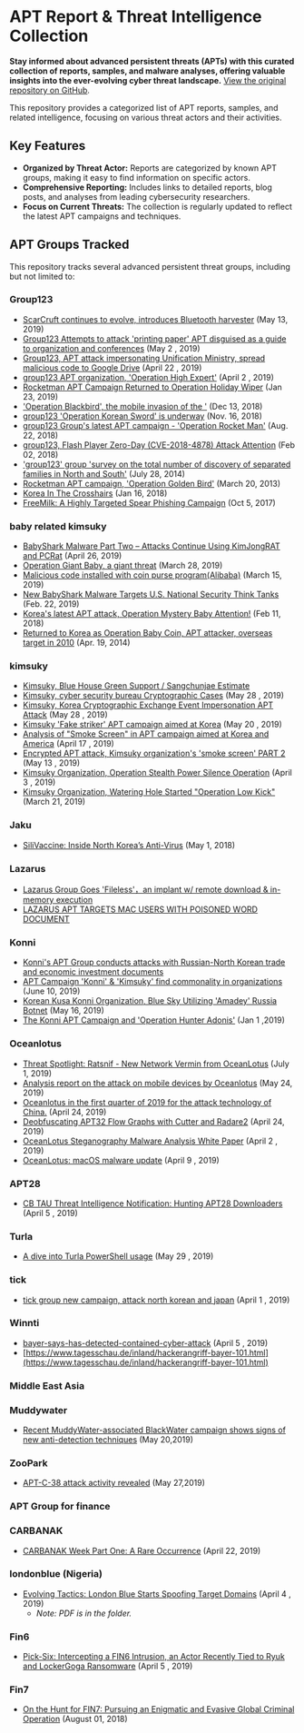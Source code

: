 # APT Report & Threat Intelligence Collection

**Stay informed about advanced persistent threats (APTs) with this curated collection of reports, samples, and malware analyses, offering valuable insights into the ever-evolving cyber threat landscape.**  [View the original repository on GitHub](https://github.com/blackorbird/APT_REPORT).

This repository provides a categorized list of APT reports, samples, and related intelligence, focusing on various threat actors and their activities.

## Key Features

*   **Organized by Threat Actor:** Reports are categorized by known APT groups, making it easy to find information on specific actors.
*   **Comprehensive Reporting:** Includes links to detailed reports, blog posts, and analyses from leading cybersecurity researchers.
*   **Focus on Current Threats:**  The collection is regularly updated to reflect the latest APT campaigns and techniques.

## APT Groups Tracked

This repository tracks several advanced persistent threat groups, including but not limited to:

### **Group123**

*   [ScarCruft continues to evolve, introduces Bluetooth harvester](https://securelist.com/scarcruft-continues-to-evolve-introduces-bluetooth-harvester/90729/) (May 13, 2019)
*   [Group123 Attempts to attack 'printing paper' APT disguised as a guide to organization and conferences](https://blog.alyac.co.kr/2287) (May 2 , 2019)
*   [Group123, APT attack impersonating Unification Ministry, spread malicious code to Google Drive](https://blog.alyac.co.kr/2268) (April 22 , 2019)
*   [group123 APT organization, 'Operation High Expert'](https://blog.alyac.co.kr/2226) (April 2 , 2019)
*   [Rocketman APT Campaign Returned to Operation Holiday Wiper](https://blog.alyac.co.kr/2089) (Jan 23, 2019)
*   ['Operation Blackbird', the mobile invasion of the '](https://blog.alyac.co.kr/2035) (Dec 13, 2018)
*   [group123 'Operation Korean Sword' is underway](https://blog.alyac.co.kr/1985) (Nov. 16, 2018)
*   [group123 Group's latest APT campaign - 'Operation Rocket Man'](https://blog.alyac.co.kr/1853) (Aug. 22, 2018)
*   [group123, Flash Player Zero-Day (CVE-2018-4878) Attack Attention](https://blog.alyac.co.kr/1521) (Feb 02, 2018)
*   ['group123' group 'survey on the total number of discovery of separated families in North and South'](https://blog.alyac.co.kr/1767) (July 28, 2014)
*   [Rocketman APT campaign, 'Operation Golden Bird'](https://blog.alyac.co.kr/2205) (March 20, 2013)
*   [Korea In The Crosshairs](https://blog.talosintelligence.com/2018/01/korea-in-crosshairs.html) (Jan 16, 2018)
*   [FreeMilk: A Highly Targeted Spear Phishing Campaign](https://unit42.paloaltonetworks.com/unit42-freemilk-highly-targeted-spear-phishing-campaign/) (Oct 5, 2017)

### baby related kimsuky

*   [BabyShark Malware Part Two – Attacks Continue Using KimJongRAT and PCRat](https://unit42.paloaltonetworks.com/babyshark-malware-part-two-attacks-continue-using-kimjongrat-and-pcrat/) (April 26, 2019)
*   [Operation Giant Baby, a giant threat](https://blog.alyac.co.kr/2223) (March 28, 2019)
*   [Malicious code installed with coin purse program(Alibaba)](https://asec.ahnlab.com/1209) (March 15, 2019)
*   [New BabyShark Malware Targets U.S. National Security Think Tanks](https://unit42.paloaltonetworks.com/new-babyshark-malware-targets-u-s-national-security-think-tanks/) (Feb. 22, 2019)
*   [Korea's latest APT attack, Operation Mystery Baby Attention!](https://blog.alyac.co.kr/1963) (Feb 11, 2018)
*   [Returned to Korea as Operation Baby Coin, APT attacker, overseas target in 2010](https://blog.alyac.co.kr/1640) (Apr. 19, 2014)

### kimsuky

*   [Kimsuky, Blue House Green Support / Sangchunjae Estimate](https://blog.alyac.co.kr/2645)
*   [Kimsuky, cyber security bureau Cryptographic Cases](https://blog.alyac.co.kr/2338) (May 28 , 2019)
*   [Kimsuky, Korea Cryptographic Exchange Event Impersonation APT Attack](https://blog.alyac.co.kr/2336) (May 28 , 2019)
*   [Kimsuky  'Fake striker' APT campaign aimed at Korea](https://blog.alyac.co.kr/2315) (May 20 , 2019)
*   [Analysis of "Smoke Screen" in APT campaign aimed at Korea and America](https://blog.alyac.co.kr/2243) (April 17 , 2019)
*   [Encrypted APT attack, Kimsuky organization's 'smoke screen' PART 2](https://blog.alyac.co.kr/2299) (May 13 , 2019)
*   [Kimsuky Organization, Operation Stealth Power Silence Operation](https://blog.alyac.co.kr/2234) (April 3 , 2019)
*   [Kimsuky Organization, Watering Hole Started "Operation Low Kick"](https://blog.alyac.co.kr/2209) (March 21, 2019)

### Jaku

*   [SiliVaccine: Inside North Korea’s Anti-Virus](https://research.checkpoint.com/silivaccine-a-look-inside-north-koreas-anti-virus/) (May 1, 2018)

### Lazarus

*   [Lazarus Group Goes 'Fileless'，an implant w/ remote download & in-memory execution](https://objective-see.com/blog/blog_0x51.html)
*   [LAZARUS APT TARGETS MAC USERS WITH POISONED WORD DOCUMENT](https://www.sentinelone.com/blog/lazarus-apt-targets-mac-users-poisoned-word-document/)

### Konni

*   [Konni's APT Group conducts attacks with Russian-North Korean trade and economic investment documents](https://blog.alyac.co.kr/2535)
*   [APT Campaign 'Konni' & 'Kimsuky' find commonality in organizations](https://blog.alyac.co.kr/2347) (June 10, 2019)
*   [Korean Kusa Konni Organization, Blue Sky Utilizing 'Amadey' Russia Botnet](https://blog.alyac.co.kr/2308) (May 16, 2019)
*   [The Konni APT Campaign and 'Operation Hunter Adonis'](https://blog.alyac.co.kr/2061) (Jan 1 ,2019)

### Oceanlotus

*   [Threat Spotlight: Ratsnif - New Network Vermin from OceanLotus](https://threatvector.cylance.com/en_us/home/threat-spotlight-ratsnif-new-network-vermin-from-oceanlotus.html) (July 1, 2019)
*   [Analysis report on the attack on mobile devices by Oceanlotus](https://mp.weixin.qq.com/s/L-tCvLPOOMhP0ndgdqhkNQ) (May 24, 2019)
*   [Oceanlotus in the first quarter of 2019 for the attack technology of China.](https://mp.weixin.qq.com/s/xPsEXp2J5IE7wNSMEVC24A) (April 24, 2019)
*   [Deobfuscating APT32 Flow Graphs with Cutter and Radare2](https://research.checkpoint.com/deobfuscating-apt32-flow-graphs-with-cutter-and-radare2/) (April 24, 2019)
*   [OceanLotus Steganography Malware Analysis White Paper](https://threatvector.cylance.com/en_us/home/report-oceanlotus-apt-group-leveraging-steganography.html) (April 2 , 2019)
*   [OceanLotus: macOS malware update](https://www.welivesecurity.com/2019/04/09/oceanlotus-macos-malware-update/) (April 9 , 2019)

### APT28

*   [CB TAU Threat Intelligence Notification: Hunting APT28 Downloaders](https://www.carbonblack.com/2019/04/05/cb-threat-intelligence-notification-hunting-apt28-downloaders/) (April 5 , 2019)

### Turla

*   [A dive into Turla PowerShell usage](https://www.welivesecurity.com/2019/05/29/turla-powershell-usage/) (May 29 , 2019)

### tick

*   [tick group new campaign, attack north korean and japan](https://www.ahnlab.com/kr/site/securityinfo/secunews/secuNewsView.do?curPage=1&menu_dist=2&seq=28186) (April 1 , 2019)

### Winnti

*   [bayer-says-has-detected-contained-cyber-attack](https://www.reuters.com/article/us-bayer-cyber/bayer-says-has-detected-contained-cyber-attack-idUSKCN1RG0NN) (April 5 , 2019)
*   [https://www.tagesschau.de/inland/hackerangriff-bayer-101.html](https://www.tagesschau.de/inland/hackerangriff-bayer-101.html)

### Middle East Asia

### Muddywater

*   [Recent MuddyWater-associated BlackWater campaign shows signs of new anti-detection techniques](https://blog.talosintelligence.com/2019/05/recent-muddywater-associated-blackwater.html) (May 20,2019)

### ZooPark

*   [APT-C-38 attack activity revealed](http://blogs.360.cn/post/analysis-of-APT-C-38.html) (May 27,2019)

### APT Group for finance

### CARBANAK

*   [CARBANAK Week Part One: A Rare Occurrence](https://www.fireeye.com/blog/threat-research/2019/04/carbanak-week-part-one-a-rare-occurrence.html) (April 22, 2019)

### londonblue (Nigeria)

*   [Evolving Tactics: London Blue Starts Spoofing Target Domains](https://www.agari.com/email-security-blog/london-blue-evolving-tactics/) (April 4 , 2019)
    *   *Note: PDF is in the folder.*

### Fin6

*   [Pick-Six: Intercepting a FIN6 Intrusion, an Actor Recently Tied to Ryuk and LockerGoga Ransomware](https://www.fireeye.com/blog/threat-research/2019/04/pick-six-intercepting-a-fin6-intrusion.html) (April 5 , 2019)

### Fin7

*   [On the Hunt for FIN7: Pursuing an Enigmatic and Evasive Global Criminal Operation](https://www.fireeye.com/blog/threat-research/2018/08/fin7-pursuing-an-enigmatic-and-evasive-global-criminal-operation.html) (August 01, 2018)